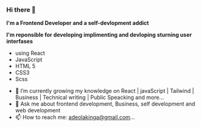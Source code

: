 ### Hi there 👋

**I'm a Frontend Developer and a self-devlopment addict**

**I'm reponsible for developing implimenting and devloping sturning user interfases**

- using React
- JavaScript 
- HTML 5
- CSS3
- Scss
<!-- 
 🔭 I’m currently working on ... -->
- 🌱 I’m currently growing my knowledge on React | javaScript | Tailwind | Business | Technical writing | Public Speacking and more...
- 💬 Ask me about frontend development, Business, self development and web development 
- 📫 How to reach me: adeolakinga@gmail.com...


<!--
**Adeolaking/Adeolaking** is a ✨ _special_ ✨ repository because its `README.md` (this file) appears on your GitHub profile.

Here are some ideas to get you started:

- 🔭 I’m currently working on ...
- 🌱 I’m currently learning ...
- 👯 I’m looking to collaborate on ...
- 🤔 I’m looking for help with ...
- 💬 Ask me about ...
- 📫 How to reach me: ...
- 😄 Pronouns: ...
- ⚡ Fun fact: ...
-->
